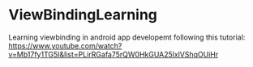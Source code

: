 # ViewBindingLearning
Learning viewbinding in android app developemt
following this tutorial: https://www.youtube.com/watch?v=Mb17fy1TG5I&list=PLirRGafa75rQW0HkGUA25lxlVShqOUiHr

#
